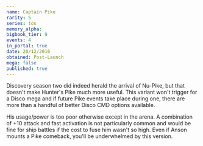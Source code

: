 ```yaml
---
name: Captain Pike
rarity: 5
series: tos
memory_alpha:
bigbook_tier: 9
events: 4
in_portal: true
date: 20/12/2016
obtained: Post-Launch
mega: false
published: true
---
```


Discovery season two did indeed herald the arrival of Nu-Pike, but that doesn't make Hunter's Pike much more useful. This variant won't trigger for a Disco mega and if future Pike events take place during one, there are more than a handful of better Disco CMD options available.

His usage/power is too poor otherwise except in the arena. A combination of +10 attack and fast activation is not particularly common and would be fine for ship battles if the cost to fuse him wasn't so high. Even if Anson mounts a Pike comeback, you'll be underwhelmed by this version.
